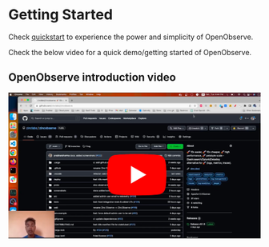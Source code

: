 # Getting Started

Check [quickstart](./quickstart.md) to experience the power and simplicity of OpenObserve. 

Check the below video for a quick demo/getting started of OpenObserve.

## OpenObserve introduction video

[![OpenObserve Youtube](./images/zo_intro_youtube.webp)](https://www.youtube.com/watch?v=fZ-ErfMdF-o)
